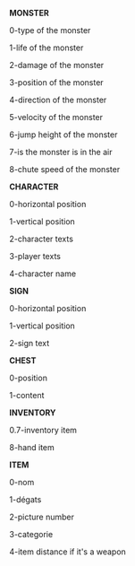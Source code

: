 **MONSTER**

0-type of the monster

1-life of the monster

2-damage of the monster

3-position of the monster

4-direction of the monster

5-velocity of the monster

6-jump height of the monster

7-is the monster is in the air

8-chute speed of the monster

**CHARACTER**

0-horizontal position

1-vertical position

2-character texts

3-player texts

4-character name

**SIGN**

0-horizontal position

1-vertical position

2-sign text

**CHEST**

0-position

1-content

**INVENTORY**

0.7-inventory item

8-hand item

**ITEM**

0-nom

1-dégats

2-picture number

3-categorie

4-item distance if it's a weapon